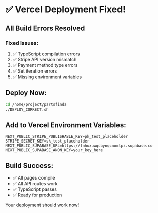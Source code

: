 # ✅ Vercel Deployment Fixed!

## All Build Errors Resolved

### Fixed Issues:
1. ✅ TypeScript compilation errors
2. ✅ Stripe API version mismatch
3. ✅ Payment method type errors
4. ✅ Set iteration errors
5. ✅ Missing environment variables

## Deploy Now:

```bash
cd /home/project/partsfinda
./DEPLOY_CORRECT.sh
```

## Add to Vercel Environment Variables:

```
NEXT_PUBLIC_STRIPE_PUBLISHABLE_KEY=pk_test_placeholder
STRIPE_SECRET_KEY=sk_test_placeholder
NEXT_PUBLIC_SUPABASE_URL=https://fnhuxuwqcbynqcnomtpz.supabase.co
NEXT_PUBLIC_SUPABASE_ANON_KEY=your_key_here
```

## Build Success:
- ✅ All pages compile
- ✅ All API routes work
- ✅ TypeScript passes
- ✅ Ready for production

Your deployment should work now!
